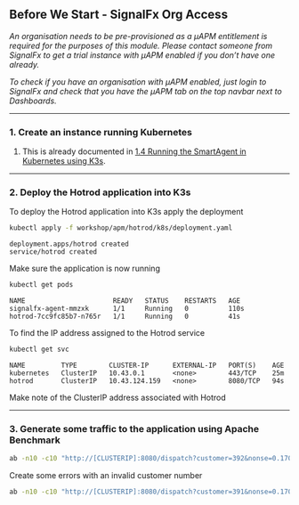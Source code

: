 ## Before We Start - SignalFx Org Access
_An organisation needs to be pre-provisioned as a µAPM entitlement is required for the purposes of this module. Please contact someone from SignalFx to get a trial instance with µAPM enabled if you don’t have one already._

_To check if you have an organisation with µAPM enabled, just login to SignalFx and check that you have the µAPM tab on the top navbar next to Dashboards._

---

### 1. Create an instance running Kubernetes
1. This is already documented in [1.4 Running the SmartAgent in Kubernetes using K3s](https://github.com/signalfx/app-dev-workshop/wiki/1.4-Running-the-SmartAgent-in-Kubernetes-using-K3s). 

---

### 2. Deploy the Hotrod application into K3s
To deploy the Hotrod application into K3s apply the deployment
  
```bash
kubectl apply -f workshop/apm/hotrod/k8s/deployment.yaml 
```

```
deployment.apps/hotrod created
service/hotrod created
```

Make sure the application is now running

```bash
kubectl get pods
```

```
NAME                      READY   STATUS    RESTARTS   AGE
signalfx-agent-mmzxk      1/1     Running   0          110s
hotrod-7cc9fc85b7-n765r   1/1     Running   0          41s
```

To find the IP address assigned to the Hotrod service

```bash
kubectl get svc
```

```
NAME         TYPE        CLUSTER-IP      EXTERNAL-IP   PORT(S)    AGE
kubernetes   ClusterIP   10.43.0.1       <none>        443/TCP    25m
hotrod       ClusterIP   10.43.124.159   <none>        8080/TCP   94s
```

Make note of the ClusterIP address associated with Hotrod

---

### 3. Generate some traffic to the application using Apache Benchmark
```bash
ab -n10 -c10 "http://[CLUSTERIP]:8080/dispatch?customer=392&nonse=0.17041229755366172"
```

Create some errors with an invalid customer number

```bash
ab -n10 -c10 "http://[CLUSTERIP]:8080/dispatch?customer=391&nonse=0.17041229755366172"
```